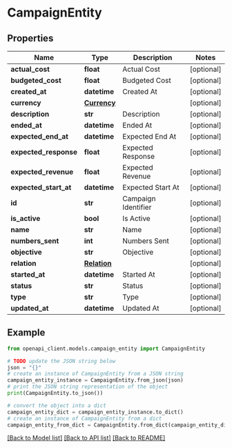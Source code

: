 # CampaignEntity


## Properties

Name | Type | Description | Notes
------------ | ------------- | ------------- | -------------
**actual_cost** | **float** | Actual Cost | [optional] 
**budgeted_cost** | **float** | Budgeted Cost | [optional] 
**created_at** | **datetime** | Created At | [optional] 
**currency** | [**Currency**](Currency.md) |  | [optional] 
**description** | **str** | Description | [optional] 
**ended_at** | **datetime** | Ended At | [optional] 
**expected_end_at** | **datetime** | Expected End At | [optional] 
**expected_response** | **float** | Expected Response | [optional] 
**expected_revenue** | **float** | Expected Revenue | [optional] 
**expected_start_at** | **datetime** | Expected Start At | [optional] 
**id** | **str** | Campaign Identifier | [optional] 
**is_active** | **bool** | Is Active | [optional] 
**name** | **str** | Name | [optional] 
**numbers_sent** | **int** | Numbers Sent | [optional] 
**objective** | **str** | Objective | [optional] 
**relation** | [**Relation**](Relation.md) |  | [optional] 
**started_at** | **datetime** | Started At | [optional] 
**status** | **str** | Status | [optional] 
**type** | **str** | Type | [optional] 
**updated_at** | **datetime** | Updated At | [optional] 

## Example

```python
from openapi_client.models.campaign_entity import CampaignEntity

# TODO update the JSON string below
json = "{}"
# create an instance of CampaignEntity from a JSON string
campaign_entity_instance = CampaignEntity.from_json(json)
# print the JSON string representation of the object
print(CampaignEntity.to_json())

# convert the object into a dict
campaign_entity_dict = campaign_entity_instance.to_dict()
# create an instance of CampaignEntity from a dict
campaign_entity_from_dict = CampaignEntity.from_dict(campaign_entity_dict)
```
[[Back to Model list]](../README.md#documentation-for-models) [[Back to API list]](../README.md#documentation-for-api-endpoints) [[Back to README]](../README.md)


